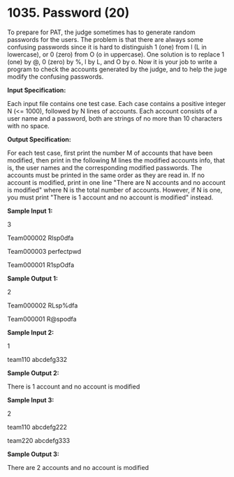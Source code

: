 # 1035. Password (20)

To prepare for PAT, the judge sometimes has to generate random passwords for the users. The problem is that there are always some confusing passwords since it is hard to distinguish 1 (one) from l (L in lowercase), or 0 (zero) from O (o in uppercase). One solution is to replace 1 (one) by @, 0 (zero) by %, l by L, and O by o. Now it is your job to write a program to check the accounts generated by the judge, and to help the juge modify the confusing passwords.

**Input Specification:**

Each input file contains one test case. Each case contains a positive integer N (<= 1000), followed by N lines of accounts. Each account consists of a user name and a password, both are strings of no more than 10 characters with no space.

**Output Specification:**

For each test case, first print the number M of accounts that have been modified, then print in the following M lines the modified accounts info, that is, the user names and the corresponding modified passwords. The accounts must be printed in the same order as they are read in. If no account is modified, print in one line "There are N accounts and no account is modified" where N is the total number of accounts. However, if N is one, you must print "There is 1 account and no account is modified" instead.

**Sample Input 1:**

3

Team000002 Rlsp0dfa

Team000003 perfectpwd

Team000001 R1spOdfa

**Sample Output 1:**

2

Team000002 RLsp%dfa

Team000001 R@spodfa

**Sample Input 2:**

1

team110 abcdefg332

**Sample Output 2:**

There is 1 account and no account is modified

**Sample Input 3:**

2

team110 abcdefg222

team220 abcdefg333

**Sample Output 3:**

There are 2 accounts and no account is modified